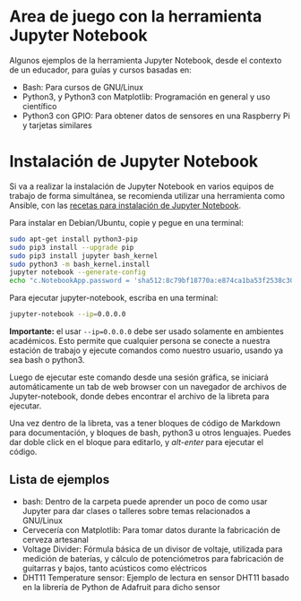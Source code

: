 # Area de juego con la herramienta Jupyter Notebook

Algunos ejemplos de la herramienta Jupyter Notebook, desde el contexto de un educador, para guías y cursos basadas en:
- Bash: Para cursos de GNU/Linux
- Python3, y Python3 con Matplotlib: Programación en general y uso científico
- Python3 con GPIO: Para obtener datos de sensores en una Raspberry Pi y tarjetas similares

# Instalación de Jupyter Notebook
Si va a realizar la instalación de Jupyter Notebook en varios equipos de trabajo de forma simultánea, se recomienda utilizar una herramienta como Ansible, con las [recetas para instalación de Jupyter Notebook](https://github.com/fede2cr/ansible_jupyter).

Para instalar en Debian/Ubuntu, copie y pegue en una terminal:
```bash
sudo apt-get install python3-pip
sudo pip3 install --upgrade pip
sudo pip3 install jupyter bash_kernel
sudo python3 -m bash_kernel.install
jupyter notebook --generate-config
echo "c.NotebookApp.password = 'sha512:8c79bf18770a:e874ca1ba53f2538c308830430211c3604fb4da03feefc64280584b690ff41448445490e38a697ba29049f69d003a5c2bf70bfed547e9fb6858f06ba202774bc' >> .jupyter/jupyter_notebook_config.py"
```

Para ejecutar jupyter-notebook, escriba en una terminal:
```bash
jupyter-notebook --ip=0.0.0.0
```
**Importante:** el usar ``--ip=0.0.0.0`` debe ser usado solamente en ambientes académicos. Esto permite que cualquier persona se conecte a nuestra estación de trabajo y ejecute comandos como nuestro usuario, usando ya sea bash o python3.

Luego de ejecutar este comando desde una sesión gráfica, se iniciará automáticamente un tab de web browser con un navegador de archivos de Jupyter-notebook, donde debes encontrar el archivo de la libreta para ejecutar.

Una vez dentro de la libreta, vas a tener bloques de código de Markdown para documentación, y bloques de bash, python3 u otros lenguajes. Puedes dar doble click en el bloque para editarlo, y *alt-enter* para ejecutar el código.


## Lista de ejemplos
- bash: Dentro de la carpeta puede aprender un poco de como usar Jupyter para dar clases o talleres sobre temas relacionados a GNU/Linux
- Cervecería con Matplotlib: Para tomar datos durante la fabricación de cerveza artesanal
- Voltage Divider: Fórmula básica de un divisor de voltaje, utilizada para medición de baterías, y cálculo de potenciómetros para fabricación de guitarras y bajos, tanto acústicos como eléctricos
- DHT11 Temperature sensor: Ejemplo de lectura en sensor DHT11 basado en la librería de Python de Adafruit para dicho sensor
 
